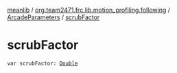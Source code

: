 [meanlib](../../index.md) / [org.team2471.frc.lib.motion_profiling.following](../index.md) / [ArcadeParameters](index.md) / [scrubFactor](./scrub-factor.md)

# scrubFactor

`var scrubFactor: `[`Double`](https://kotlinlang.org/api/latest/jvm/stdlib/kotlin/-double/index.html)